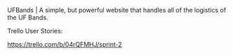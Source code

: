 UFBands | A simple, but powerful website that handles all of the logistics of the UF Bands. 

Trello User Stories: 

https://trello.com/b/04rQFMHJ/sprint-2
